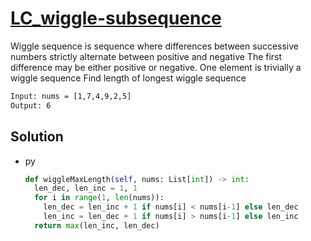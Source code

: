 # [LC_wiggle-subsequence](https://leetcode.com/problems/wiggle-subsequence)

Wiggle sequence is sequence where differences between successive numbers strictly alternate between positive and negative
The first difference may be either positive or negative. One element is trivially a wiggle sequence
Find length of longest wiggle sequence

```txt
Input: nums = [1,7,4,9,2,5]
Output: 6
```

## Solution

* py

  ```py
  def wiggleMaxLength(self, nums: List[int]) -> int:
    len_dec, len_inc = 1, 1
    for i in range(1, len(nums)):
      len_dec = len_inc + 1 if nums[i] < nums[i-1] else len_dec
      len_inc = len_dec + 1 if nums[i] > nums[i-1] else len_inc
    return max(len_inc, len_dec)
  ```
